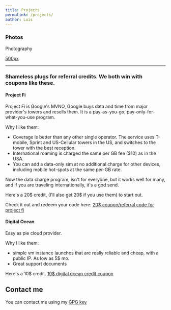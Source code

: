 ```yaml
---
title: Projects
permalink: /projects/
author: Luis
---
```


### Photos
Photography

[500px](https://500px.com/lcerezo)

***

### Shameless plugs for referral credits. We both win with coupons like these.


#### Project Fi 
Project Fi is Google's MVNO, Google buys data and time from major provider's towers and resells them. It is a pay-as-you-go, pay-only-for-what-you-use program.

Why I like them:

* Coverage is better than any other single operator. The service uses T-mobile, Sprint and US-Cellular towers in the US, and switches to the tower with the best reception.
* International roaming is charged the same per GB fee ($10) as in the USA. 
* You can add a data-only sim at no additional charge for other devices, including mobile hot-spots at the same per-GB rate.

Now the data charge program, isn't for everyone, but it works well for many, and if you are traveling internationally, it's a god send.

Here's a 20$ credit, (I'll also get 20$ if you use them) to start out.

Check it out and redeem your code here: [20$ coupon/referral code for project fi](https://g.co/fi/r/HNX017)


#### Digital Ocean

Easy as pie cloud provider.

Why I like them:

* simple vm instance launches that are really reliable and cheap, with a public IP. As low as 5$ mo.
* Great support documents

Here's a 10$ credit. [10$ digital ocean credit coupon](https://m.do.co/c/9af287b2fea8)

## Contact me
You can contact me using my [GPG key](https://raw.githubusercontent.com/lcerezo/scriptz/master/pgppublickey.txt)
